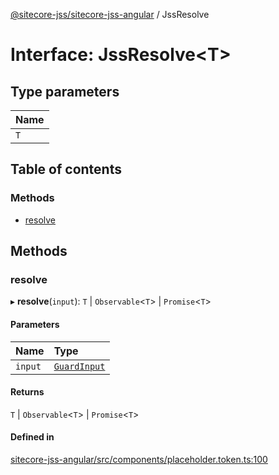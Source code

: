 [@sitecore-jss/sitecore-jss-angular](../README.md) / JssResolve

# Interface: JssResolve<T\>

## Type parameters

| Name |
| :------ |
| `T` |

## Table of contents

### Methods

- [resolve](JssResolve.md#resolve)

## Methods

### resolve

▸ **resolve**(`input`): `T` \| `Observable`<`T`\> \| `Promise`<`T`\>

#### Parameters

| Name | Type |
| :------ | :------ |
| `input` | [`GuardInput`](GuardInput.md) |

#### Returns

`T` \| `Observable`<`T`\> \| `Promise`<`T`\>

#### Defined in

[sitecore-jss-angular/src/components/placeholder.token.ts:100](https://github.com/Sitecore/jss/blob/bc42072b7/packages/sitecore-jss-angular/src/components/placeholder.token.ts#L100)
